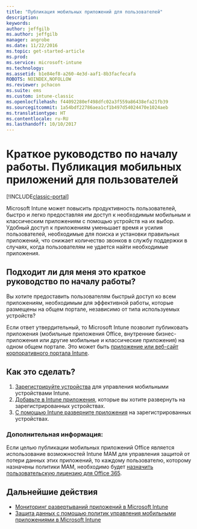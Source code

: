 ```yaml
---
title: "Публикация мобильных приложений для пользователей"
description: 
keywords: 
author: jeffgilb
ms.author: jeffgilb
manager: angrobe
ms.date: 11/22/2016
ms.topic: get-started-article
ms.prod: 
ms.service: microsoft-intune
ms.technology: 
ms.assetid: b1e84ef8-a260-4e3d-aaf1-8b3facfecafa
ROBOTS: NOINDEX,NOFOLLOW
ms.reviewer: pchacon
ms.suite: ems
ms.custom: intune-classic
ms.openlocfilehash: f44092280ef498dfc02a3f559a86438efa21fb39
ms.sourcegitcommit: 1a54bdf22786aea1cf1b497d54024470e1024aeb
ms.translationtype: HT
ms.contentlocale: ru-RU
ms.lasthandoff: 10/10/2017
---
```

# <a name="quick-start-guide-publish-mobile-apps-to-your-users"></a>Краткое руководство по началу работы. Публикация мобильных приложений для пользователей

[!INCLUDE[classic-portal](../includes/classic-portal.md)]

Microsoft Intune может повысить продуктивность пользователей, быстро и легко предоставляя им доступ к необходимым мобильным и классическим приложениям с помощью устройств на их выбор. Удобный доступ к приложениям уменьшает время и усилия пользователей, необходимые для поиска и установки правильных приложений, что снижает количество звонков в службу поддержки в случаях, когда пользователям не удается найти необходимые приложения.   

## <a name="is-this-quick-start-guide-right-for-me"></a>Подходит ли для меня это краткое руководство по началу работы?
Вы хотите предоставить пользователям быстрый доступ ко всем приложениям, необходимым для эффективной работы, которые размещены на общем портале, независимо от типа используемых устройств?

Если ответ утвердительный, то Microsoft Intune позволит публиковать приложения (мобильные приложения Office, внутренние бизнес-приложения или другие мобильные и классические приложения) на одном общем портале. Это может быть [приложение или веб-сайт корпоративного портала Intune](/intune-user-help/company-portal-frequently-asked-questions).

## <a name="how-do-i-do-it"></a>Как это сделать?
1.  [Зарегистрируйте устройства](/intune-classic/deploy-use/enroll-devices-in-microsoft-intune) для управления мобильными устройствами Intune.
2.  [Добавьте в Intune приложения](/intune-classic/deploy-use/add-apps-for-mobile-devices-in-microsoft-intune), которые вы хотите развернуть на зарегистрированных устройствах.
3.  [С помощью Intune разверните приложения](/intune-classic/deploy-use/deploy-apps) на зарегистрированных устройствах.

### <a name="additional-information"></a>Дополнительная информация:
Если целью публикации мобильных приложений Office является использование возможностей Intune MAM для управления защитой от потери данных этих приложений, то каждому пользователю, которому назначены политики MAM, необходимо будет [ назначить пользовательскую лицензию для Office 365](https://support.office.com/article/Assign-or-remove-licenses-for-Office-365-for-business-997596b5-4173-4627-b915-36abac6786dc).

## <a name="what-should-i-do-next"></a>Дальнейшие действия
- [Мониторинг развертываний приложений в Microsoft Intune](/intune-classic/deploy-use/monitor-apps-in-microsoft-intune)
- [Защита данных с помощью политик управления мобильными приложениями в Microsoft Intune](/intune-classic/deploy-use/protect-app-data-using-mobile-app-management-policies-with-microsoft-intune)
